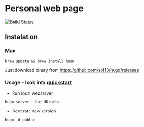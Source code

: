 # Personal web page

[![Build Status](https://travis-ci.org/ruzickap/petr.xvx.cz.svg?branch=master)](https://travis-ci.org/ruzickap/petr.xvx.cz)

## Instalation

### Mac

```
brew update && brew install hugo
```

Just download binary from https://github.com/spf13/hugo/releases


### Usage - look into [quickstart](https://gohugo.io/overview/quickstart/)

- Run local webserver

```
hugo server --buildDrafts
```

- Generate new version

```
hugo -d public
```
